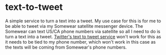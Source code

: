 # text-to-tweet
A simple service to turn a text into a tweet. My use case for this is for me to be able to tweet via my Somewear satellite messenger device. The Somewear can text US/CA phone numbers via satellite so all I need to do is turn a text into a tweet. [Twitter's text to tweet service](https://help.twitter.com/en/using-twitter/twitter-sms) won't work for this as it needs to be tied to my phone number, which won't work in this case as the texts will be coming from Somewear's phone numbers.

